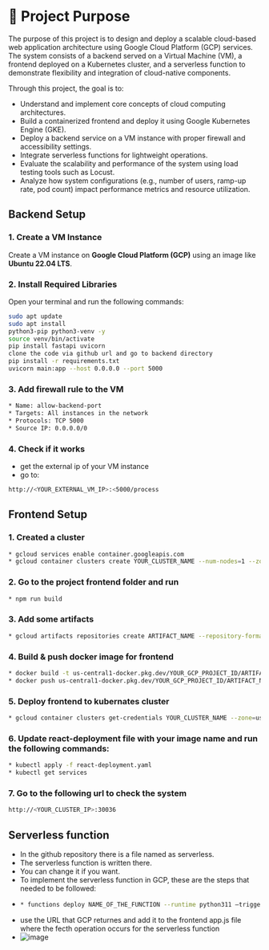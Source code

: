 # 📌 Project Purpose

The purpose of this project is to design and deploy a scalable cloud-based web application architecture using Google Cloud Platform (GCP) services. 
The system consists of a backend served on a Virtual Machine (VM), a frontend deployed on a Kubernetes cluster, and a serverless function to demonstrate flexibility and integration of cloud-native components.

Through this project, the goal is to:
* Understand and implement core concepts of cloud computing architectures.
* Build a containerized frontend and deploy it using Google Kubernetes Engine (GKE).
* Deploy a backend service on a VM instance with proper firewall and accessibility settings.
* Integrate serverless functions for lightweight operations.
* Evaluate the scalability and performance of the system using load testing tools such as Locust.
* Analyze how system configurations (e.g., number of users, ramp-up rate, pod count) impact performance metrics and resource utilization.


## Backend Setup

### 1. Create a VM Instance
Create a VM instance on **Google Cloud Platform (GCP)** using an image like **Ubuntu 22.04 LTS**.

### 2. Install Required Libraries

Open your terminal and run the following commands:

```bash
sudo apt update
sudo apt install
python3-pip python3-venv -y
source venv/bin/activate
pip install fastapi uvicorn
clone the code via github url and go to backend directory
pip install -r requirements.txt
uvicorn main:app --host 0.0.0.0 --port 5000
```
### 3. Add firewall rule to the VM 

```bash
* Name: allow-backend-port
* Targets: All instances in the network
* Protocols: TCP 5000
* Source IP: 0.0.0.0/0 
```
### 4. Check if it works
* get the external ip of your VM instance
* go to:
```bash
http://<YOUR_EXTERNAL_VM_IP>:<5000/process
```

## Frontend Setup
### 1. Created a cluster
```bash
* gcloud services enable container.googleapis.com
* gcloud container clusters create YOUR_CLUSTER_NAME --num-nodes=1 --zone=us-central1-a
```

### 2. Go to the project frontend folder and run 
```bash
* npm run build
```

### 3. Add some artifacts
```bash
* gcloud artifacts repositories create ARTIFACT_NAME --repository-format=docker --location=us-central1
```

### 4. Build & push docker image for frontend
```bash
* docker build -t us-central1-docker.pkg.dev/YOUR_GCP_PROJECT_ID/ARTIFACT_NAME/IMAGE_NAME:latest .
* docker push us-central1-docker.pkg.dev/YOUR_GCP_PROJECT_ID/ARTIFACT_NAME/IMAGE_NAME:latest
```

### 5. Deploy frontend to kubernates cluster
```bash
* gcloud container clusters get-credentials YOUR_CLUSTER_NAME --zone=us-central1-a
```

### 6. Update react-deployment file with your image name and run the following commands:
```bash
* kubectl apply -f react-deployment.yaml
* kubectl get services 
 ```
### 7. Go to the following url to check the system
```bash
http://<YOUR_CLUSTER_IP>:30036
```


## Serverless function
* In the github repository there is a file named as serverless.
* The serverless function is written there.
* You can change it if you want.
* To implement the serverless function in GCP, these are the steps that needed to be followed:
* ```bash
  * functions deploy NAME_OF_THE_FUNCTION --runtime python311 –trigger region us-central1
  ```
* use the URL that GCP returnes and add it to the frontend app.js file where the fecth operation occurs for the serverless function
* ![image](https://github.com/user-attachments/assets/2b54180c-75d0-4a30-8b76-19f3d91b721f)


  
